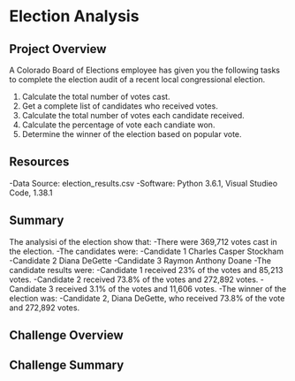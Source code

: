 # Election Analysis

## Project Overview
A Colorado Board of Elections employee has given you the following tasks to complete the election audit of a recent local congressional election.

1. Calculate the total number of votes cast.
2. Get a complete list of candidates who received votes.
3. Calculate the total number of votes each candidate received.
4. Calculate the percentage of vote each candiate won.
5. Determine the winner of the election based on popular vote.

## Resources
-Data Source: election_results.csv
-Software: Python 3.6.1, Visual Studieo Code, 1.38.1

## Summary
The analysisi of the election show that:
-There were 369,712 votes cast in the election.
-The candidates were:
  -Candidate 1 Charles Casper Stockham
  -Candidate 2 Diana DeGette
  -Candidate 3 Raymon Anthony Doane
 -The candidate results were:
  -Candidate 1 received 23% of the votes and 85,213 votes.
  -Candidate 2 received 73.8% of the votes and 272,892 votes.
  -Candidate 3 received 3.1% of the votes and 11,606 votes.
 -The winner of the election was:
  -Candidate 2, Diana DeGette, who received 73.8% of the vote and 272,892 votes.
  
  ## Challenge Overview
  
  ## Challenge Summary
